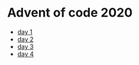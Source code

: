 # Advent of code 2020

- [day 1](https://github.com/hanqizheng/AdventOf2020/tree/master/day1)
- [day 2](https://github.com/hanqizheng/AdventOf2020/tree/master/day2)
- [day 3](https://github.com/hanqizheng/AdventOf2020/tree/master/day3)
- [day 4](https://github.com/hanqizheng/AdventOf2020/tree/master/day4)